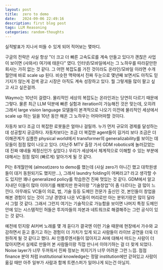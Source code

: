 ```yaml
---
layout: post
title:  zero to demo
date:   2024-09-06 22:49:16
description: first blog post
tags: LLM Reasoning
categories: random-thoughts
---
```


실적발표가 지나서 떠들 수 있게 되어 적어보는 몇마디.

구글의 전략은 사실 항상 "더 크고 더 빠른 고속도로를 계속 만들고 있다가 괜찮은 사업이 보이면 (사와서) 여기에 태운다" 였다. 인터넷/모바일에서는 그 노하우를 따라갈만한 회사는 가히 없는 것 같다. 그 어떤 복잡도를 가진 것이라도 온라인/모바일 이라면 수개월안에 바로 scale up 된다. 비슷한 맥락에서 진짜 두눈으로 몇년째 보면서도 아직도 믿기지가 않는게 검색 광고 시장은 아직도 계속 성장하고 있다. 뭘 그렇게들 많이 팔고 싶고 사고 싶은걸까.

Waymo는 10년이 걸렸다. 물리적인 세상의 복잡도는 온라인과는 당연히 다르기 때문에 그렇다. 물론 최근 LLM 덕분에 빠른 실험과 iteration이 가능해진 것은 맞는데, 오히려 그래서 large vision language 모델들이 본격적으로 나오기 이전에 물리적인 세상에서 scale up 하는 일을 10년 동안 해온 그 노하우는 어마어마할 것이다.

자동차 보다 조금 더 복잡한 로봇들은 얼마나 걸릴까. 누가 먼저 규모의 경제를 달성하는데 성공할지 궁금하다. 자동차보다는 조금 더 복잡한 agent들이 길거리 보다 조금은 더 이해관계가 심플한 physical world에서 transformer의 generalizability를 보이는 데모들이 점점 많이 나오고 있다. (지난주 MTV 출장 가서 GDM robotics에 놀러갔었는데 진짜 얘네들 제정신인가 싶었다.) 우리가 세상에서 체계적으로 이해할 수 있는 부분에 대해서는 점점 많이 (빠르게) 알아가게 될 것 같다.

PI는 8개월만에 (almost)zero to demo를 했는데 (사실 zero가 아니긴 했고 대학원생들이 대거 동원되기도 했지만...), 그래서 laundry folding이 어쩌라고? 라고 생각할 수도 있지만 꽤나 generalized policy를 학습한건 진짜 멋있는 것 같다. GDM에서 알고 지내던 이들이 많아 이야기를 해봤지만 한국이랑 "기술창업"이 좀 다르다는 걸 많이 느낀다. 아무래도 VC들이 의료, 법, 기술 등등 도메인 전문가 출신인 것, 본인들이 창업을 해본 경험이 있는 것이 그냥 경영대 나온 VC들이 머리로만 아는 분위기랑은 많이 달라서 그럴 것 같다. 그래서 그런지 여기는 기술적으로 가능함을 보이면 나머지 특정 도메인안에 있는 시스템적인 허들은 투자자들의 자본과 네트워크로 해결해주는 그런 공식이 있는 것 같다.

예전에 민지랑 AI커버 노래를 몇 개 듣다가 결국엔 이런 기술 때문에 현장에서 가수와 교감하면서 듣고 즐기고 하는 경험이 더 가치가 있게 되고 사람들이 라이브 공연을 더욱 더 원하게 될 것 같다고 했다. AI 인플루엔서들이 많아지고 AI에 대해서 떠드는 사람이 더 많아지면서 실제로 만들어 본 사람들이랑 직접 만나서 이야기하는 걸 더 찾게 되었다. Noise layer가 너무 두꺼워서 진짜 정보는 퍼지기가 너무 어려운 그런 느낌. 점점 finance 분야 처럼 institutional knowledge는 정말 institution에만 갇혀있고 사람이 옮길 때만 아주 일부가 사람과 함께 트랜스퍼가 일어나게 되는건 아닐지.